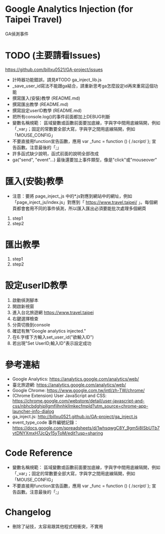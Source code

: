 # Google Analytics Injection (for Taipei Travel)
GA偵測事件

# TODO (主要請看Issues)
https://github.com/billxu0521/GA-project/issues
- 計時器功能錯誤，請見#TODO ga_inject_lib.js
- _save_user_id寫法不能跟ga結合，請重新思考ga怎麼設定id再來重寫這個功能
- 撰寫匯入(安裝)教學 (README.md)
- 撰寫匯出教學 (README.md)
- 撰寫設定userID教學 (README.md)
- 把所有console.log()的事件前面都加上DEBUG判斷
- 變數名稱規範： 區域變數或函數前面要加底線，字與字中間用底線隔開，例如「_var」；固定的常數要全部大寫，字與字之間用底線隔開，例如「MOUSE_CONFIG」
- 不要直接用function宣告函數，應用 var _func = function () { /*script*/ }; 宣告函數。注意最後的「;」
- 許多函式缺少說明，函式前面的說明全部改成
- ga("send", "event"...) 最後還要加上事件類型，像是"click"或"mouseover"

# 匯入(安裝)教學
* 注意：要將 page_inject_js 中的*.js對應到網站中的網址，例如「page_inject_js/index.js」對應到「 https://www.travel.taipei/ 」。每個網頁都會套用不同的事件偵測，所以匯入匯出必須要能批次處理多個網頁
1. step1
2. step2

# 匯出教學
1. step1
2. step2

# 設定userID教學
1. 啟動偵測腳本
2. 開啟新視窗
3. 進入台北旅遊網 https://www.travel.taipei
4. 右鍵選擇檢查
5. 分頁切換到console
6. 確認有無"Google analytics injected."
7. 在6.字樣下方輸入set_user_id("欲輸入ID")
8. 若出現"Set UserID;輸入ID"表示設定成功

# 參考連結
- Google Analytics: https://analytics.google.com/analytics/web/
- 臺北旅遊網: https://analytics.google.com/analytics/web/
- Google Chrome: https://www.google.com.tw/intl/zh-TW/chrome/
- (Chrome Extension) User JavaScript and CSS: https://chrome.google.com/webstore/detail/user-javascript-and-css/nbhcbdghjpllgmfilhnhkllmkecfmpld?utm_source=chrome-app-launcher-info-dialog
- ga_inject.js: http://billxu0521.github.io/GA-project/ga_inject.js
- event_type_code 事件編號記錄： https://docs.google.com/spreadsheets/d/1whsqwgC8Y_9gm5i8ISbUTb7vtDNYXmxH7JcQy15yToM/edit?usp=sharing

# Code Reference
- 變數名稱規範： 區域變數或函數前面要加底線，字與字中間用底線隔開，例如「_var」；固定的常數要全部大寫，字與字之間用底線隔開，例如「MOUSE_CONFIG」
- 不要直接用function宣告函數，應用 var _func = function () { /*script*/ }; 宣告函數。注意最後的「;」

# Changelog
- 刪除了祕技，太容易跟其他程式相衝突，不實用
